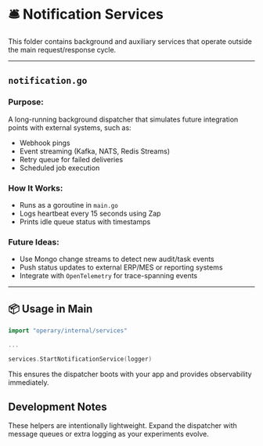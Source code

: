 
# 🛎️ Notification Services

This folder contains background and auxiliary services that operate outside the main request/response cycle.

---

## `notification.go`

### Purpose:
A long-running background dispatcher that simulates future integration points with external systems, such as:

- Webhook pings
- Event streaming (Kafka, NATS, Redis Streams)
- Retry queue for failed deliveries
- Scheduled job execution

### How It Works:
- Runs as a goroutine in `main.go`
- Logs heartbeat every 15 seconds using Zap
- Prints idle queue status with timestamps

### Future Ideas:
- Use Mongo change streams to detect new audit/task events
- Push status updates to external ERP/MES or reporting systems
- Integrate with `OpenTelemetry` for trace-spanning events

---

## 📦 Usage in Main

```go
import "operary/internal/services"

...

services.StartNotificationService(logger)
```

This ensures the dispatcher boots with your app and provides observability immediately.

## Development Notes

These helpers are intentionally lightweight. Expand the dispatcher with message queues or extra logging as your experiments evolve.
